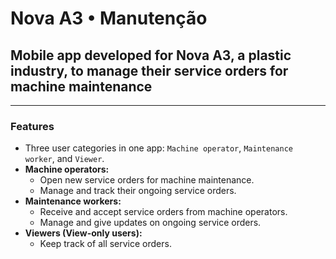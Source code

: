 # Nova A3 • Manutenção

## Mobile app developed for Nova A3, a plastic industry, to manage their service orders for machine maintenance

---

### Features

- Three user categories in one app: `Machine operator`, `Maintenance worker`, and `Viewer`.
- **Machine operators:**
  - Open new service orders for machine maintenance.
  - Manage and track their ongoing service orders.
- **Maintenance workers:**
  - Receive and accept service orders from machine operators.
  - Manage and give updates on ongoing service orders.
- **Viewers (View-only users):**
  - Keep track of all service orders.
